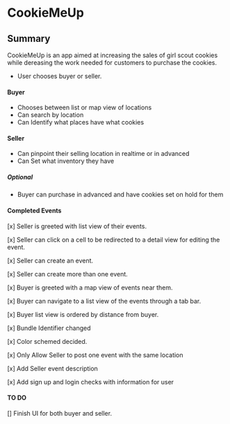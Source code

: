 # CookieMeUp

## Summary

CookieMeUp is an app aimed at increasing the sales of girl scout cookies while dereasing the work needed for customers to purchase the cookies. 

* User chooses buyer or seller.

#### Buyer

* Chooses between list or map view of locations
* Can search by location
* Can Identify what places have what cookies

#### Seller

* Can pinpoint their selling location in realtime or in advanced
* Can Set what inventory they have

##### Optional
* Buyer can purchase in advanced and have cookies set on hold for them 

#### Completed Events

[x] Seller is greeted with list view of their events.

[x] Seller can click on a cell to be redirected to a detail view for editing the event.

[x] Seller can create an event.

[x] Seller can create more than one event. 

[x] Buyer is greeted with a map view of events near them. 

[x] Buyer can navigate to a list view of the events through a tab bar.

[x] Buyer list view is ordered by distance from buyer.

[x] Bundle Identifier changed

[x] Color schemed decided. 

[x] Only Allow Seller to post one event with the same location

[x] Add Seller event description

[x] Add sign up and login checks with information for user
#### TO DO

[] Finish UI for both buyer and seller. 
